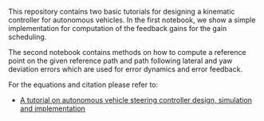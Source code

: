 This repository contains two basic tutorials for designing a kinematic controller for autonomous vehicles. In the
 first notebook, we show a simple implementation for computation of the feedback gains for the gain scheduling. 
 
 The second notebook contains methods on how to compute a reference point on the given reference path and path
  following lateral and yaw deviation errors which are used for error dynamics and error feedback.  

For the equations and citation please refer to:

* [A tutorial on autonomous vehicle steering controller design, simulation and implementation](https://arxiv.org/pdf/1803.03758.pdf)

 
